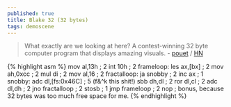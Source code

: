 ```yaml
---
published: true
title: Blake 32 (32 bytes)
tags: demoscene
---
```

> What exactly are we looking at here? A contest-winning 32 byte computer program that displays amazing visuals. - [pouet](http://www.pouet.net/prod.php?which=88205) / [HN](https://news.ycombinator.com/item?id=26511680)

{% highlight asm %}
	mov al,13h   ; 2
    int 10h     ; 2
    frameloop:
     les ax,[bx]  ;  2 
     mov ah,0xcc  ;  2 
     mul di   ;  2 
     mov al,16  ;  2
     fractalloop:
      ja snobby ; 2
      inc ax  ; 1
      snobby:
      adc dl,[fs:0x46C] ; 5 (f&^k this shit!)
      sbb dh,dl       ; 2 
      ror dl,cl ; 2 
      adc dl,dh       ; 2 
     jno fractalloop  ; 2
     stosb   ; 1
    jmp frameloop         ; 2
    nop     ; bonus, because 32 bytes was too much free space for me.
{% endhighlight %}
